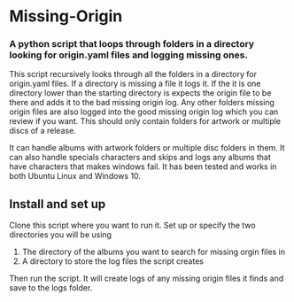 # Missing-Origin
### A python script that loops through folders in a directory looking for origin.yaml files and logging missing ones.

This script recursively looks through all the folders in a directory for origin.yaml files.  If a directory is missing a file it logs it. 
If the it is one directory lower than the starting directory is expects the origin file to be there and adds it to the bad missing origin log. 
Any other folders missing origin files are also logged into the good missing origin log which you can review if you want. This should only contain folders for artwork or multiple discs of a release.

It can handle albums with artwork folders or multiple disc folders in them. It can also handle specials characters and skips and logs any albums that have characters that makes windows fail. It has been tested and works in both Ubuntu Linux and Windows 10.

## Install and set up
Clone this script where you want to run it.
Set up or specify the two directories you will be using
1. The directory of the albums you want to search for missing orgin files in
2. A directory to store the log files the script creates

Then run the script.  It will create logs of any missing origin files it finds and save to the logs folder.
